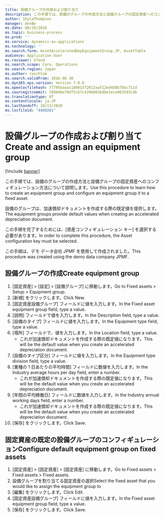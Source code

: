 ```yaml
---
title: 設備グループの作成および割り当て
description: この手順では、設備のグループの作成方法と設備グループの固定資産へのコンフィギュレーション方法について説明します。
author: ShylaThompson
manager: AnnBe
ms.date: 08/29/2018
ms.topic: business-process
ms.prod: ''
ms.service: dynamics-ax-applications
ms.technology: ''
ms.search.form: AssetAcceleratedDepEquipmentGroup_JP, AssetTable
audience: Application User
ms.reviewer: kfend
ms.search.scope: Core, Operations
ms.search.region: Japan
ms.author: roschlom
ms.search.validFrom: 2016-06-30
ms.dyn365.ops.version: Version 7.0.0
ms.openlocfilehash: 77795baaac189015f2012aaf12ed458b7bbc711d
ms.sourcegitcommit: 199848e78df5cb7c439b001bdbe1ece963593cdb
ms.translationtype: HT
ms.contentlocale: ja-JP
ms.lasthandoff: 10/13/2020
ms.locfileid: "4408201"
---
```

# <a name="create-and-assign-an-equipment-group"></a><span data-ttu-id="d1d60-103">設備グループの作成および割り当て</span><span class="sxs-lookup"><span data-stu-id="d1d60-103">Create and assign an equipment group</span></span>

[!include [banner](../../includes/banner.md)]

<span data-ttu-id="d1d60-104">この手順では、設備のグループの作成方法と設備グループの固定資産へのコンフィギュレーション方法について説明します。</span><span class="sxs-lookup"><span data-stu-id="d1d60-104">Use this procedure to learn how to create an equipment group and configure an equipment group it to a fixed asset.</span></span>



<span data-ttu-id="d1d60-105">設備のグループは、加速償却ドキュメントを作成する際の既定値を提供します。</span><span class="sxs-lookup"><span data-stu-id="d1d60-105">The equipment groups provide default values when creating an accelerated depreciation document.</span></span>



<span data-ttu-id="d1d60-106">この手順を完了するためには、[資産コンフィギュレーション キー] を選択する必要があります。</span><span class="sxs-lookup"><span data-stu-id="d1d60-106">In order to complete this procedure, the Asset configuration key must be selected.</span></span>



<span data-ttu-id="d1d60-107">この手順は、デモ データ会社 JPMF を使用して作成されました。</span><span class="sxs-lookup"><span data-stu-id="d1d60-107">This procedure was created using the demo data company JPMF.</span></span>


## <a name="create-equipment-group"></a><span data-ttu-id="d1d60-108">設備グループの作成</span><span class="sxs-lookup"><span data-stu-id="d1d60-108">Create equipment group</span></span>
1. <span data-ttu-id="d1d60-109">[固定資産] > [設定] > [設備グループ] に移動します。</span><span class="sxs-lookup"><span data-stu-id="d1d60-109">Go to Fixed assets > Setup > Equipment group.</span></span>
2. <span data-ttu-id="d1d60-110">[新規] をクリックします。</span><span class="sxs-lookup"><span data-stu-id="d1d60-110">Click New.</span></span>
3. <span data-ttu-id="d1d60-111">[固定資産設備グループ] フィールドに値を入力します。</span><span class="sxs-lookup"><span data-stu-id="d1d60-111">In the Fixed asset equipment group field, type a value.</span></span>
4. <span data-ttu-id="d1d60-112">[説明] フィールドで値を入力します。</span><span class="sxs-lookup"><span data-stu-id="d1d60-112">In the Description field, type a value.</span></span>
5. <span data-ttu-id="d1d60-113">[設備のタイプ] フィールドに値を入力します。</span><span class="sxs-lookup"><span data-stu-id="d1d60-113">In the Equipment type field, type a value.</span></span>
6. <span data-ttu-id="d1d60-114">[場所] フィールドで、値を入力します。</span><span class="sxs-lookup"><span data-stu-id="d1d60-114">In the Location field, type a value.</span></span>
    * <span data-ttu-id="d1d60-115">これが加速償却ドキュメントを作成する際の既定値になります。</span><span class="sxs-lookup"><span data-stu-id="d1d60-115">This will be the default value when you create an accelerated depreciation document.</span></span>  
7. <span data-ttu-id="d1d60-116">[設備のタイプ区分] フィールドに値を入力します。</span><span class="sxs-lookup"><span data-stu-id="d1d60-116">In the Equipment type division field, type a value.</span></span>
8. <span data-ttu-id="d1d60-117">[業種の 1 日あたりの平均時間] フィールドに数値を入力します。</span><span class="sxs-lookup"><span data-stu-id="d1d60-117">In the Industry average hours per day field, enter a number.</span></span>
    * <span data-ttu-id="d1d60-118">これが加速償却ドキュメントを作成する際の既定値になります。</span><span class="sxs-lookup"><span data-stu-id="d1d60-118">This will be the default value when you create an accelerated depreciation document.</span></span>  
9. <span data-ttu-id="d1d60-119">[年間の平均稼働日] フィールドに数値を入力します。</span><span class="sxs-lookup"><span data-stu-id="d1d60-119">In the Industry annual working days field, enter a number.</span></span>
    * <span data-ttu-id="d1d60-120">これが加速償却ドキュメントを作成する際の既定値になります。</span><span class="sxs-lookup"><span data-stu-id="d1d60-120">This will be the default value when you create an accelerated depreciation document.</span></span>  
10. <span data-ttu-id="d1d60-121">[保存] をクリックします。</span><span class="sxs-lookup"><span data-stu-id="d1d60-121">Click Save.</span></span>

## <a name="configure-default-equipment-group-on-fixed-assets"></a><span data-ttu-id="d1d60-122">固定資産の既定の設備グループのコンフィギュレーション</span><span class="sxs-lookup"><span data-stu-id="d1d60-122">Configure default equipment group on fixed assets</span></span>
1. <span data-ttu-id="d1d60-123">[固定資産] > [固定資産] > [固定資産] に移動します。</span><span class="sxs-lookup"><span data-stu-id="d1d60-123">Go to Fixed assets > Fixed assets > Fixed assets.</span></span>
2. <span data-ttu-id="d1d60-124">設備グループを割り当てる固定資産の選択</span><span class="sxs-lookup"><span data-stu-id="d1d60-124">Select the fixed asset that you would like to assign the equipment group to</span></span>
3. <span data-ttu-id="d1d60-125">[編集] をクリックします。</span><span class="sxs-lookup"><span data-stu-id="d1d60-125">Click Edit.</span></span>
4. <span data-ttu-id="d1d60-126">[固定資産設備グループ] フィールドに値を入力します。</span><span class="sxs-lookup"><span data-stu-id="d1d60-126">In the Fixed asset equipment group field, type a value.</span></span>
5. <span data-ttu-id="d1d60-127">[保存] をクリックします。</span><span class="sxs-lookup"><span data-stu-id="d1d60-127">Click Save.</span></span>

